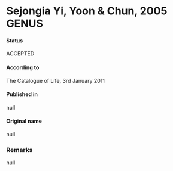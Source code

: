 # Sejongia Yi, Yoon & Chun, 2005 GENUS

#### Status
ACCEPTED

#### According to
The Catalogue of Life, 3rd January 2011

#### Published in
null

#### Original name
null

### Remarks
null